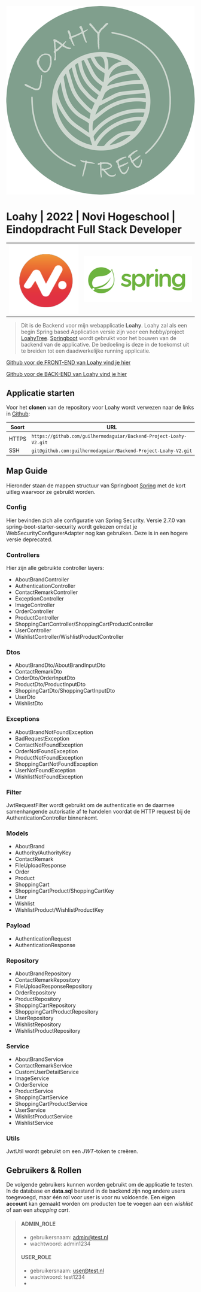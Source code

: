 ![LoahyTree Logo](uploads/Loahy_logo_DEF_dark_RGB_Normaal.png)

# Loahy | 2022 | Novi Hogeschool | Eindopdracht Full Stack Developer

|                                            |                                                 |
|--------------------------------------------|-------------------------------------------------|
| ![Novi-Hogeschool](uploads/logo_novi2.png) | ![Spring-boot](uploads/spring_boot%20Klein.png) |

> Dit is de Backend voor mijn webapplicatie **Loahy**. Loahy zal als een begin Spring based Application versie zijn voor een hobby/project [LoahyTree](https://www.instagram.com/loahytree/). 
> [Springboot](https://spring.io/projects/spring-boot) wordt gebruikt voor het bouwen van de backend van de applicative.
> De bedoeling is deze in de toekomst uit te breiden tot een daadwerkelijke running applicatie.

[Github voor de FRONT-END van Loahy vind je hier]( https://github.com/guilhermodaguiar/Frontend-Project-Loahy-V1)

[Github voor de BACK-END van Loahy vind je hier]( https://github.com/guilhermodaguiar/Backend-Project-Loahy-V2)


## Applicatie starten

Voor het **clonen** van de repository voor Loahy wordt verwezen naar de links in [Github](https://github.com):

| Soort | URL                                                                |
|-------|--------------------------------------------------------------------|
| HTTPS | `https://github.com/guilhermodaguiar/Backend-Project-Loahy-V2.git` |
| SSH   | `git@github.com:guilhermodaguiar/Backend-Project-Loahy-V2.git`     |


## Map Guide
Hieronder staan de mappen structuur van Springboot [Spring](https://spring.io) met de kort uitleg waarvoor ze gebruikt worden. 

### Config
Hier bevinden zich alle configuratie van Spring Security. Versie 2.7.0 van spring-boot-starter-security wordt gekozen 
omdat je WebSecurityConfigurerAdapter nog kan gebruiken. Deze is in een hogere versie deprecated.

### Controllers

Hier zijn alle gebruikte controller layers:
- AboutBrandController
- AuthenticationController
- ContactRemarkController
- ExceptionController
- ImageController
- OrderController
- ProductController
- ShoppingCartController/ShoppingCartProductController
- UserController
- WishlistController/WishlistProductController

### Dtos
- AboutBrandDto/AboutBrandInputDto
- ContactRemarkDto
- OrderDto/OrderInputDto
- ProductDto/ProductInputDto
- ShoppingCartDto/ShoppingCartInputDto
- UserDto
- WishlistDto

### Exceptions
- AboutBrandNotFoundException
- BadRequestException
- ContactNotFoundException
- OrderNotFoundException
- ProductNotFoundException
- ShoppingCartNotFoundException
- UserNotFoundException
- WishlistNotFoundException

### Filter
JwtRequestFilter wordt gebruikt om de authenticatie en de daarmee samenhangende autorisatie af te handelen voordat
de HTTP request bij de AuthenticationController binnenkomt.

### Models
- AboutBrand
- Authority/AuthorityKey
- ContactRemark
- FileUploadResponse
- Order
- Product
- ShoppingCart
- ShoppingCartProduct/ShoppingCartKey
- User
- Wishlist
- WishlistProduct/WishlistProductKey

### Payload
- AuthenticationRequest
- AuthenticationResponse

### Repository
- AboutBrandRepository
- ContactRemarkRepository
- FileUploadResponseRepository
- OrderRepository
- ProductRepository
- ShoppingCartRepository
- ShopppingCartProductRepository
- UserRepository
- WishlistRepository
- WishlistProductRepository

### Service

- AboutBrandService
- ContactRemarkService
- CustomUserDetailService
- ImageService
- OrderService
- ProductService
- ShoppingCartService
- ShoppingCartProductService
- UserService
- WishlistProductService
- WishlistService

### Utils
JwtUtil wordt gebruikt om een *JWT*-token te creëren.

## Gebruikers & Rollen
De volgende gebruikers kunnen worden gebruikt om de applicatie te testen. In de database en **data.sql** bestand in de backend zijn nog andere users toegevoegd, maar één rol voor user is voor nu voldoende.
Een eigen **account** kan gemaakt worden om producten toe te voegen aan een *wishlist* of aan een *shopping cart*.

>#### ADMIN_ROLE
> - gebruikersnaam: admin@test.nl
> - wachtwoord: admin1234
>
> #### USER_ROLE
> - gebruikersnaam: user@test.nl
> - wachtwoord: test1234
> - 



